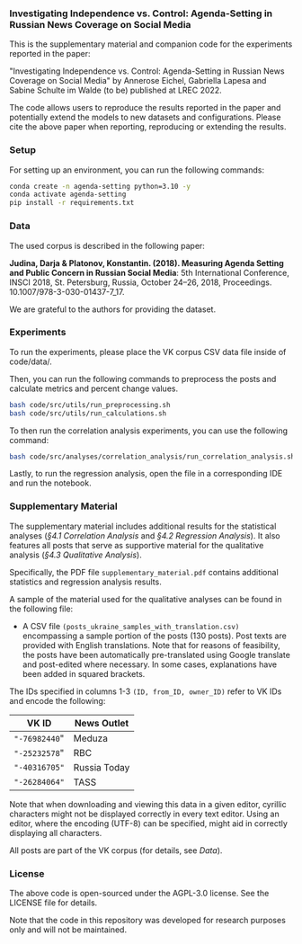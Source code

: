 ### Investigating Independence vs. Control: Agenda-Setting in Russian News Coverage on Social Media

This is the supplementary material and companion code for the experiments reported in the paper:

"Investigating Independence vs. Control: Agenda-Setting in Russian News Coverage on Social Media" by Annerose Eichel, Gabriella Lapesa and Sabine Schulte im Walde (to be) published at LREC 2022.

The code allows users to reproduce the results reported in the paper and potentially extend the models to new datasets and configurations. Please cite the above paper when reporting, reproducing or extending the results.

### Setup
For setting up an environment, you can run the following commands:
```bash
conda create -n agenda-setting python=3.10 -y
conda activate agenda-setting
pip install -r requirements.txt
```

### Data
The used corpus is described in the following paper:

**Judina, Darja & Platonov, Konstantin. (2018). Measuring Agenda Setting and Public Concern in Russian Social Media**: 5th International Conference, INSCI 2018, St. Petersburg, Russia, October 24–26, 2018, Proceedings. 10.1007/978-3-030-01437-7_17. 

We are grateful to the authors for providing the dataset.

### Experiments
To run the experiments, please place the VK corpus CSV data file inside of code/data/.

Then, you can run the following commands to preprocess the posts and calculate metrics and percent change values.
```bash
bash code/src/utils/run_preprocessing.sh
bash code/src/utils/run_calculations.sh
```
To then run the correlation analysis experiments, you can use the following command:
```bash
bash code/src/analyses/correlation_analysis/run_correlation_analysis.sh
```

Lastly, to run the regression analysis, open the file in a corresponding IDE and run the notebook.

### Supplementary Material

The supplementary material includes additional results for the statistical analyses (*§4.1 Correlation Analysis* and *§4.2 Regression Analysis*). It also features all posts that serve as supportive material for the qualitative analysis (*§4.3 Qualitative Analysis*).

Specifically, the PDF file `supplementary_material.pdf` contains additional statistics and regression analysis results. 

A sample of the material used for the qualitative analyses can be found in the following file:
- A CSV file `(posts_ukraine_samples_with_translation.csv)` encompassing a sample portion of the posts (130 posts). Post texts are provided with English translations.
Note that for reasons of feasibility, the posts have been automatically pre-translated using Google translate and post-edited where necessary. In some cases, explanations have been added in squared brackets.  

The IDs specified in columns 1-3 `(ID, from_ID, owner_ID)` refer to VK IDs and encode the following:

VK ID        | News Outlet
-------------|-------------
`"-76982440`"| Meduza 
`"-25232578`"| RBC 
`"-40316705"`| Russia Today 
`"-26284064"`| TASS

Note that when downloading and viewing this data in a given editor, cyrillic characters might not be displayed correctly in every text editor.
Using an editor, where the encoding (UTF-8) can be specified, might aid in correctly displaying all characters. 

All posts are part of the VK corpus (for details, see _Data_).

### License
The above code is open-sourced under the AGPL-3.0 license. See the LICENSE file for details.

Note that the code in this repository was developed for research purposes only and will not be maintained. 
